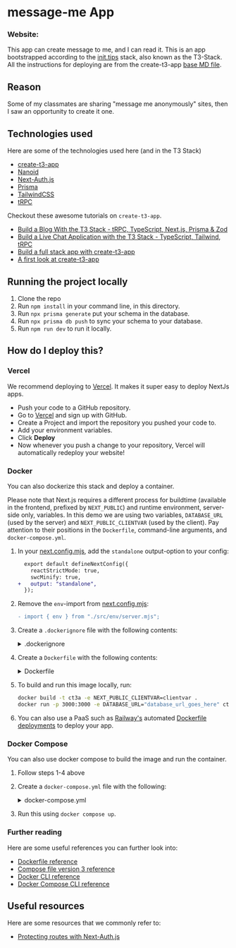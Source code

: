 # message-me App

### Website:

This app can create message to me, and I can read it. This is an app bootstrapped according to the [init.tips](https://init.tips) stack, also known as the T3-Stack. All the instructions for deploying are from the create-t3-app [base MD file](https://github.com/t3-oss/create-t3-app/tree/main/cli/template/base).

## Reason

Some of my classmates are sharing "message me anonymously" sites, then I saw an opportunity to create it one.

## Technologies used

Here are some of the technologies used here (and in the T3 Stack)

- [create-t3-app](https://create.t3.gg)
- [Nanoid](https://github.com/ai/nanoid#readme)
- [Next-Auth.js](https://next-auth.js.org)
- [Prisma](https://prisma.io)
- [TailwindCSS](https://tailwindcss.com)
- [tRPC](https://trpc.io)

Checkout these awesome tutorials on `create-t3-app`.

- [Build a Blog With the T3 Stack - tRPC, TypeScript, Next.js, Prisma & Zod](https://www.youtube.com/watch?v=syEWlxVFUrY)
- [Build a Live Chat Application with the T3 Stack - TypeScript, Tailwind, tRPC](https://www.youtube.com/watch?v=dXRRY37MPuk)
- [Build a full stack app with create-t3-app](https://www.nexxel.dev/blog/ct3a-guestbook)
- [A first look at create-t3-app](https://dev.to/ajcwebdev/a-first-look-at-create-t3-app-1i8f)

## Running the project locally

1. Clone the repo
2. Run `npm install` in your command line, in this directory.
3. Run `npx prisma generate` put your schema in the database.
4. Run `npx prisma db push` to sync your schema to your database.
5. Run `npm run dev` to run it locally.

## How do I deploy this?

### Vercel

We recommend deploying to [Vercel](https://vercel.com/?utm_source=t3-oss&utm_campaign=oss). It makes it super easy to deploy NextJs apps.

- Push your code to a GitHub repository.
- Go to [Vercel](https://vercel.com/?utm_source=t3-oss&utm_campaign=oss) and sign up with GitHub.
- Create a Project and import the repository you pushed your code to.
- Add your environment variables.
- Click **Deploy**
- Now whenever you push a change to your repository, Vercel will automatically redeploy your website!

### Docker

You can also dockerize this stack and deploy a container.

Please note that Next.js requires a different process for buildtime (available in the frontend, prefixed by `NEXT_PUBLIC`) and runtime environment, server-side only, variables. In this demo we are using two variables, `DATABASE_URL` (used by the server) and `NEXT_PUBLIC_CLIENTVAR` (used by the client). Pay attention to their positions in the `Dockerfile`, command-line arguments, and `docker-compose.yml`.

1. In your [next.config.mjs](./next.config.mjs), add the `standalone` output-option to your config:

   ```diff
     export default defineNextConfig({
       reactStrictMode: true,
       swcMinify: true,
   +   output: "standalone",
     });
   ```

2. Remove the `env`-import from [next.config.mjs](./next.config.mjs):

   ```diff
   - import { env } from "./src/env/server.mjs";
   ```

3. Create a `.dockerignore` file with the following contents:
   <details>
   <summary>.dockerignore</summary>

   ```
   .env
   Dockerfile
   .dockerignore
   node_modules
   npm-debug.log
   README.md
   .next
   .git
   ```

  </details>

4. Create a `Dockerfile` with the following contents:
   <details>
   <summary>Dockerfile</summary>

   ```Dockerfile
   ########################
   #         DEPS         #
   ########################

   # Install dependencies only when needed
   # TODO: re-evaluate if emulation is still necessary on arm64 after moving to node 18
   FROM --platform=linux/amd64 node:16-alpine AS deps
   # Check https://github.com/nodejs/docker-node/tree/b4117f9333da4138b03a546ec926ef50a31506c3#nodealpine to understand why libc6-compat might be needed.
   RUN apk add --no-cache libc6-compat openssl
   WORKDIR /app

   # Install Prisma Client - remove if not using Prisma
   COPY prisma ./

   # Install dependencies based on the preferred package manager
   COPY package.json yarn.lock* package-lock.json* pnpm-lock.yaml* ./
   RUN \
     if [ -f yarn.lock ]; then yarn --frozen-lockfile; \
     elif [ -f package-lock.json ]; then npm ci; \
     elif [ -f pnpm-lock.yaml ]; then yarn global add pnpm && pnpm i; \
     else echo "Lockfile not found." && exit 1; \
     fi

   ########################
   #        BUILDER       #
   ########################

   # Rebuild the source code only when needed
   # TODO: re-evaluate if emulation is still necessary on arm64 after moving to node 18
   FROM --platform=linux/amd64 node:16-alpine AS builder

   ARG DATABASE_URL
   ARG NEXT_PUBLIC_CLIENTVAR

   WORKDIR /app
   COPY --from=deps /app/node_modules ./node_modules
   COPY . .

   # Next.js collects completely anonymous telemetry data about general usage.
   # Learn more here: https://nextjs.org/telemetry
   # Uncomment the following line in case you want to disable telemetry during the build.
   # ENV NEXT_TELEMETRY_DISABLED 1

   RUN \
     if [ -f yarn.lock ]; then yarn build; \
     elif [ -f package-lock.json ]; then npm run build; \
     elif [ -f pnpm-lock.yaml ]; then yarn global add pnpm && pnpm run build; \
     else echo "Lockfile not found." && exit 1; \
     fi

   ########################
   #        RUNNER        #
   ########################

   # Production image, copy all the files and run next
   # TODO: re-evaluate if emulation is still necessary after moving to node 18
   FROM --platform=linux/amd64 node:16-alpine AS runner
   # WORKDIR /usr/app
   WORKDIR /app

   ENV NODE_ENV production
   # Uncomment the following line in case you want to disable telemetry during runtime.
   # ENV NEXT_TELEMETRY_DISABLED 1

   RUN addgroup --system --gid 1001 nodejs
   RUN adduser --system --uid 1001 nextjs

   COPY --from=builder /app/next.config.mjs ./
   COPY --from=builder /app/public ./public
   COPY --from=builder /app/package.json ./package.json

   # Automatically leverage output traces to reduce image size
   # https://nextjs.org/docs/advanced-features/output-file-tracing
   COPY --from=builder --chown=nextjs:nodejs /app/.next/standalone ./
   COPY --from=builder --chown=nextjs:nodejs /app/.next/static ./.next/static

   USER nextjs

   EXPOSE 3000

   ENV PORT 3000

   CMD ["node", "server.js"]
   ```

  </details>

5. To build and run this image locally, run:

   ```bash
   docker build -t ct3a -e NEXT_PUBLIC_CLIENTVAR=clientvar .
   docker run -p 3000:3000 -e DATABASE_URL="database_url_goes_here" ct3a
   ```

6. You can also use a PaaS such as [Railway's](https://railway.app) automated [Dockerfile deployments](https://docs.railway.app/deploy/dockerfiles) to deploy your app.

### Docker Compose

You can also use docker compose to build the image and run the container.

1. Follow steps 1-4 above

2. Create a `docker-compose.yml` file with the following:

   <details>
   <summary>docker-compose.yml</summary>

   ```yaml
   version: "3.9"
   services:
     app:
       platform: "linux/amd64"
       build:
         context: .
         dockerfile: Dockerfile
         args:
           NEXT_PUBLIC_CLIENTVAR: "clientvar"
       working_dir: /app
       ports:
         - "3000:3000"
       image: t3-app
       environment:
         - DATABASE_URL=database_url_goes_here
   ```

   </details>

3. Run this using `docker compose up`.

### Further reading

Here are some useful references you can further look into:

- [Dockerfile reference](https://docs.docker.com/engine/reference/builder/)
- [Compose file version 3 reference](https://docs.docker.com/compose/compose-file/compose-file-v3/)
- [Docker CLI reference](https://docs.docker.com/engine/reference/commandline/docker/)
- [Docker Compose CLI reference](https://docs.docker.com/compose/reference/)

## Useful resources

Here are some resources that we commonly refer to:

- [Protecting routes with Next-Auth.js](https://next-auth.js.org/configuration/nextjs#unstable_getserversession)
